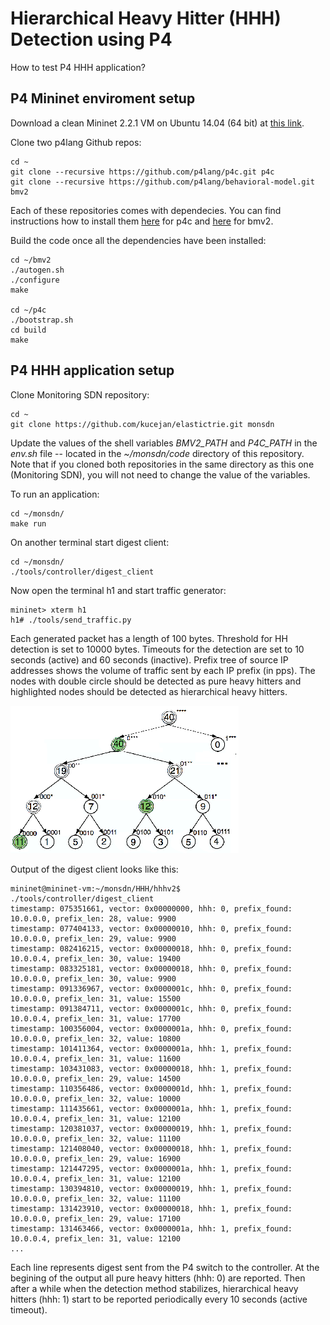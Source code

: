 # Hierarchical Heavy Hitter (HHH) Detection using P4

How to test P4 HHH application?

## P4 Mininet enviroment setup

Download a clean Mininet 2.2.1 VM on Ubuntu 14.04 (64 bit) at [this link](https://github.com/mininet/mininet/wiki/Mininet-VM-Images).

Clone two p4lang Github repos:

    cd ~
    git clone --recursive https://github.com/p4lang/p4c.git p4c
    git clone --recursive https://github.com/p4lang/behavioral-model.git bmv2

Each of these repositories comes with dependecies. You can find instructions how to install them [here](https://github.com/p4lang/p4c/blob/master/README.md#dependences) for p4c and [here](https://github.com/p4lang/behavioral-model#dependencies) for bmv2.

Build the code once all the dependencies have been installed:

    cd ~/bmv2
    ./autogen.sh
    ./configure
    make

    cd ~/p4c
    ./bootstrap.sh
    cd build
    make

## P4 HHH application setup

Clone Monitoring SDN repository:

    cd ~
    git clone https://github.com/kucejan/elastictrie.git monsdn

Update the values of the shell variables *BMV2_PATH* and *P4C_PATH* in the *env.sh* file -- located in the *~/monsdn/code* directory of this repository. Note that if you cloned both repositories in the same directory as this one (Monitoring SDN), you will not need to change the value of the variables.

To run an application:

    cd ~/monsdn/
    make run

On another terminal start digest client:

    cd ~/monsdn/
    ./tools/controller/digest_client

Now open the terminal h1 and start traffic generator:

    mininet> xterm h1
    h1# ./tools/send_traffic.py

Each generated packet has a length of 100 bytes. Threshold for HH detection is set to 10000 bytes. Timeouts for the detection are set to 10 seconds (active) and 60 seconds (inactive). Prefix tree of source IP addresses shows the volume of traffic sent by each IP prefix (in pps). The nodes with double circle should be detected as pure heavy hitters and highlighted nodes should be detected as hierarchical heavy hitters.

![Structure of the generated traffic](doc/example.png)

Output of the digest client looks like this:

    mininet@mininet-vm:~/monsdn/HHH/hhhv2$ ./tools/controller/digest_client
    timestamp: 075351661, vector: 0x00000000, hhh: 0, prefix_found: 10.0.0.0, prefix_len: 28, value: 9900
    timestamp: 077404133, vector: 0x00000010, hhh: 0, prefix_found: 10.0.0.0, prefix_len: 29, value: 9900
    timestamp: 082416215, vector: 0x00000018, hhh: 0, prefix_found: 10.0.0.4, prefix_len: 30, value: 19400
    timestamp: 083325181, vector: 0x00000018, hhh: 0, prefix_found: 10.0.0.0, prefix_len: 30, value: 9900
    timestamp: 091336967, vector: 0x0000001c, hhh: 0, prefix_found: 10.0.0.0, prefix_len: 31, value: 15500
    timestamp: 091384711, vector: 0x0000001c, hhh: 0, prefix_found: 10.0.0.4, prefix_len: 31, value: 17700
    timestamp: 100356004, vector: 0x0000001a, hhh: 0, prefix_found: 10.0.0.0, prefix_len: 32, value: 10800
    timestamp: 101411364, vector: 0x0000001a, hhh: 1, prefix_found: 10.0.0.4, prefix_len: 31, value: 11600
    timestamp: 103431083, vector: 0x00000018, hhh: 1, prefix_found: 10.0.0.0, prefix_len: 29, value: 14500
    timestamp: 110356486, vector: 0x0000001d, hhh: 1, prefix_found: 10.0.0.0, prefix_len: 32, value: 10000
    timestamp: 111435661, vector: 0x0000001a, hhh: 1, prefix_found: 10.0.0.4, prefix_len: 31, value: 12100
    timestamp: 120381037, vector: 0x00000019, hhh: 1, prefix_found: 10.0.0.0, prefix_len: 32, value: 11100
    timestamp: 121408040, vector: 0x00000018, hhh: 1, prefix_found: 10.0.0.0, prefix_len: 29, value: 16900
    timestamp: 121447295, vector: 0x0000001a, hhh: 1, prefix_found: 10.0.0.4, prefix_len: 31, value: 12100
    timestamp: 130394810, vector: 0x00000019, hhh: 1, prefix_found: 10.0.0.0, prefix_len: 32, value: 11100
    timestamp: 131423910, vector: 0x00000018, hhh: 1, prefix_found: 10.0.0.0, prefix_len: 29, value: 17100
    timestamp: 131463466, vector: 0x0000001a, hhh: 1, prefix_found: 10.0.0.4, prefix_len: 31, value: 12100
    ...

Each line represents digest sent from the P4 switch to the controller. At the begining of the output all pure heavy hitters (hhh: 0) are reported. Then after a while when the detection method stabilizes, hierarchical heavy hitters (hhh: 1) start to be reported periodically every 10 seconds (active timeout).
